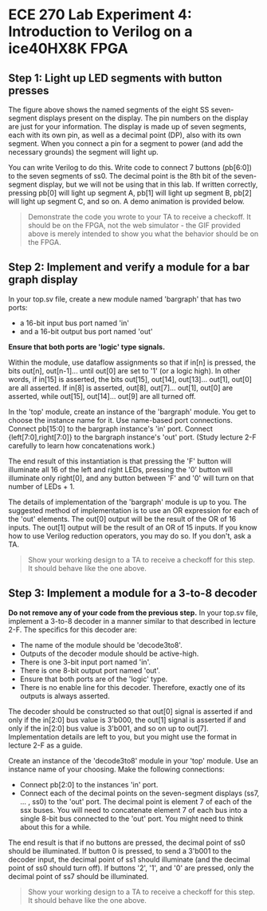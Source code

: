 # ECE 270 Lab Experiment 4: Introduction to Verilog on a ice40HX8K FPGA
## Step 1: Light up LED segments with button presses
The figure above shows the named segments of the eight SS seven-segment displays present on the display. The pin numbers on the display are just for your information. The display is made up of seven segments, each with its own pin, as well as a decimal point (DP), also with its own segment. When you connect a pin for a segment to power (and add the necessary grounds) the segment will light up. <br />

You can write Verilog to do this. Write code to connect 7 buttons (pb[6:0]) to the seven segments of ss0. The decimal point is the 8th bit of the seven-segment display, but we will not be using that in this lab. If written correctly, pressing pb[0] will light up segment A, pb[1] will light up segment B, pb[2] will light up segment C, and so on. A demo animation is provided below. <br />

>Demonstrate the code you wrote to your TA to receive a checkoff. It should be on the FPGA, not the web simulator - the GIF provided above is merely intended to show you what the behavior should be on the FPGA.

## Step 2: Implement and verify a module for a bar graph display

In your top.sv file, create a new module named 'bargraph' that has two ports: <br />

- a 16-bit input bus port named 'in'
- and a 16-bit output bus port named 'out'

**Ensure that both ports are 'logic' type signals.**

Within the module, use dataflow assignments so that if in[n] is pressed, the bits out[n], out[n-1]... until out[0] are set to '1' (or a logic high). In other words, if in[15] is asserted, the bits out[15], out[14], out[13]... out[1], out[0] are all asserted. If in[8] is asserted, out[8], out[7]... out[1], out[0] are asserted, while out[15], out[14]... out[9] are all turned off. <br />

In the 'top' module, create an instance of the 'bargraph' module. You get to choose the instance name for it. Use name-based port connections. Connect pb[15:0] to the bargraph instance's 'in' port. Connect {left[7:0],right[7:0]} to the bargraph instance's 'out' port. (Study lecture 2-F carefully to learn how concatenations work.) <br />

The end result of this instantiation is that pressing the 'F' button will illuminate all 16 of the left and right LEDs, pressing the '0' button will illuminate only right[0], and any button between 'F' and '0' will turn on that number of LEDs + 1. <br />

The details of implementation of the 'bargraph' module is up to you. The suggested method of implementation is to use an OR expression for each of the 'out' elements. The out[0] output will be the result of the OR of 16 inputs. The out[1] output will be the result of an OR of 15 inputs. If you know how to use Verilog reduction operators, you may do so. If you don't, ask a TA. <br />


>Show your working design to a TA to receive a checkoff for this step. It should behave like the one above.

## Step 3: Implement a module for a 3-to-8 decoder

**Do not remove any of your code from the previous step.**
In your top.sv file, implement a 3-to-8 decoder in a manner similar to that described in lecture 2-F. The specifics for this decoder are:
- The name of the module should be 'decode3to8'.
- Outputs of the decoder module should be active-high.
- There is one 3-bit input port named 'in'.
- There is one 8-bit output port named 'out'.
- Ensure that both ports are of the 'logic' type.
- There is no enable line for this decoder. Therefore, exactly one of its outputs is always asserted.

The decoder should be constructed so that out[0] signal is asserted if and only if the in[2:0] bus value is 3'b000, the out[1] signal is asserted if and only if the in[2:0] bus value is 3'b001, and so on up to out[7]. Implementation details are left to you, but you might use the format in lecture 2-F as a guide. <br />

Create an instance of the 'decode3to8' module in your 'top' module. Use an instance name of your choosing. Make the following connections: <br />
- Connect pb[2:0] to the instances 'in' port.
- Connect each of the decimal points on the seven-segment displays (ss7, ... , ss0) to the 'out' port. The decimal point is element 7 of each of the ssx buses. You will need to concatenate element 7 of each bus into a single 8-bit bus connected to the 'out' port. You might need to think about this for a while.

The end result is that if no buttons are pressed, the decimal point of ss0 should be illuminated. If button 0 is pressed, to send a 3'b001 to the decoder input, the decimal point of ss1 should illuminate (and the decimal point of ss0 should turn off). If buttons '2', '1', and '0' are pressed, only the decimal point of ss7 should be illuminated.


>Show your working design to a TA to receive a checkoff for this step. It should behave like the one above.

